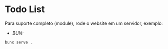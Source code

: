 # Todo List

Para suporte completo (module), rode o website em um servidor, exemplo:

- _BUN:_

```bash
bunx serve .
```
